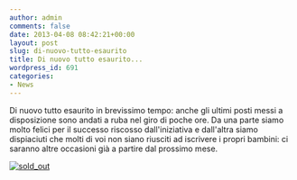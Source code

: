 ```yaml
---
author: admin
comments: false
date: 2013-04-08 08:42:21+00:00
layout: post
slug: di-nuovo-tutto-esaurito
title: Di nuovo tutto esaurito...
wordpress_id: 691
categories:
- News
---
```


Di nuovo tutto esaurito in brevissimo tempo: anche gli ultimi posti messi a disposizione sono andati a ruba nel giro di poche ore.
Da una parte siamo molto felici per il successo riscosso dall'iniziativa e dall'altra siamo dispiaciuti che molti di voi non siano riusciti ad iscrivere i propri bambini: ci saranno altre occasioni già a partire dal prossimo mese.

[![sold_out](http://coderdojomilano.it/wp-content/uploads/2013/03/sold_out1.jpg)](http://coderdojomilano.it/wp-content/uploads/2013/03/sold_out1.jpg)
